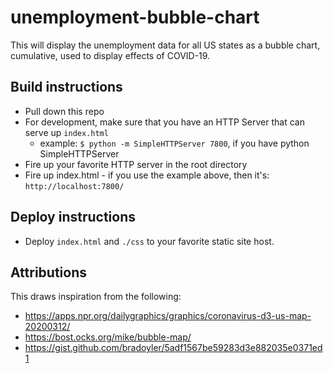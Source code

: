 # unemployment-bubble-chart

This will display the unemployment data for all US states as a bubble chart, cumulative, used to display effects of COVID-19.

## Build instructions

* Pull down this repo
* For development, make sure that you have an HTTP Server that can serve up `index.html` 
  * example: `$ python -m SimpleHTTPServer 7800`, if you have python SimpleHTTPServer
* Fire up your favorite HTTP server in the root directory 
* Fire up index.html - if you use the example above, then it's: `http://localhost:7800/`

## Deploy instructions

* Deploy `index.html` and `./css` to your favorite static site host.

## Attributions

This draws inspiration from the following:

* https://apps.npr.org/dailygraphics/graphics/coronavirus-d3-us-map-20200312/ 
* https://bost.ocks.org/mike/bubble-map/  
* https://gist.github.com/bradoyler/5adf1567be59283d3e882035e0371ed1
